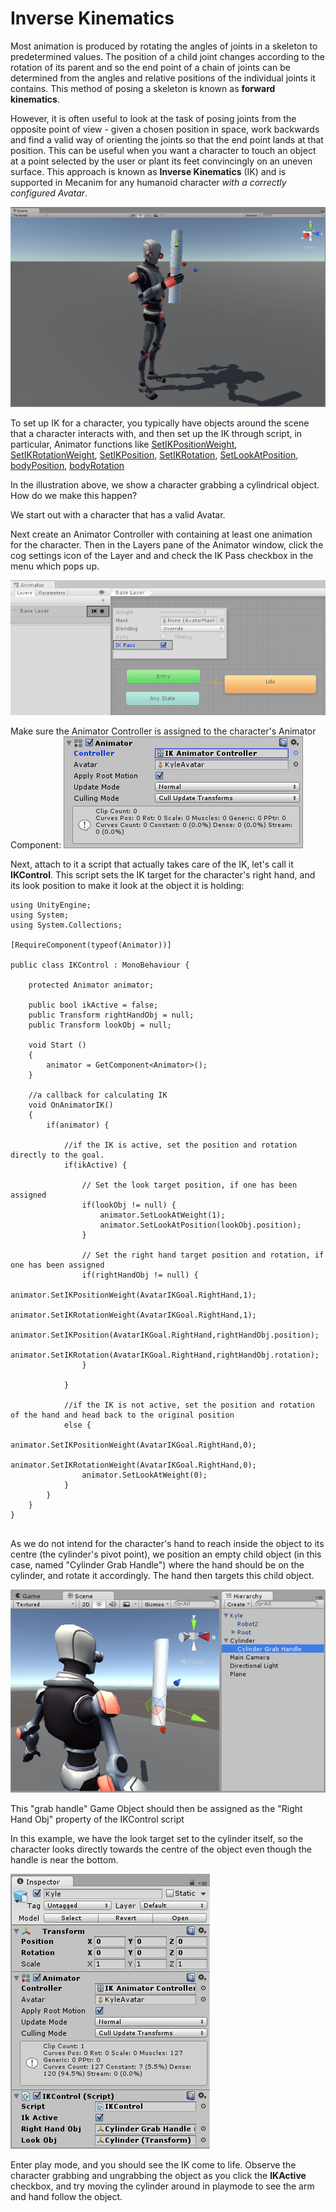 Inverse Kinematics
==================


Most animation is produced by rotating the angles of joints in a skeleton to predetermined values. The position of a child joint changes according to the rotation of its parent and so the end point of a chain of joints can be determined from the angles and relative positions of the individual joints it contains. This method of posing a skeleton is known as **forward kinematics**.

However, it is often useful to look at the task of posing joints from the opposite point of view - given a chosen position in space, work backwards and find a valid way of orienting the joints so that the end point lands at that position. This can be useful when you want a character to touch an object at a point selected by the user or plant its feet convincingly on an uneven surface. This approach is known as __Inverse Kinematics__ (IK) and is supported in Mecanim for any humanoid character _with a correctly configured Avatar_.


![](../uploads/Main/MecanimIKGrabbing.jpg) 

To set up IK for a character, you typically have objects around the scene that a character interacts with, and then set up the IK through script, in particular, Animator functions like
[SetIKPositionWeight](ScriptRef:Animator.SetIKPositionWeight.html),
[SetIKRotationWeight](ScriptRef:Animator.SetIKRotationWeight.html),
[SetIKPosition](ScriptRef:Animator.SetIKPosition.html),
[SetIKRotation](ScriptRef:Animator.SetIKRotation.html),
[SetLookAtPosition](ScriptRef:Animator.SetLookAtPosition.html),
[bodyPosition](ScriptRef:Animator-bodyPosition.html),
[bodyRotation](ScriptRef:Animator-bodyRotation.html)

In the illustration above, we show a character grabbing a cylindrical object. How do we make this happen?

We start out with a character that has a valid Avatar. 

Next create an Animator Controller with containing at least one animation for the character. Then in the Layers pane of the Animator window, click the cog settings icon of the Layer and and check the IK Pass checkbox in the menu which pops up.

![Setting the IK Pass checkbox for the Default Layer](../uploads/Main/AnimatorControllerToolSettingsIKPass.png) 

Make sure the Animator Controller is assigned to the character's Animator Component:
![](../uploads/Main/AnimatorInspectorForIK.png)

Next, attach to it a script that actually takes care of the IK, let's call it __IKControl__. This script sets the IK target for the character's right hand, and its look position to make it look at the object it is holding:



````
using UnityEngine;
using System;
using System.Collections;

[RequireComponent(typeof(Animator))] 

public class IKControl : MonoBehaviour {
	
	protected Animator animator;
	
	public bool ikActive = false;
	public Transform rightHandObj = null;
	public Transform lookObj = null;

	void Start () 
	{
		animator = GetComponent<Animator>();
	}
	
	//a callback for calculating IK
	void OnAnimatorIK()
	{
		if(animator) {
			
			//if the IK is active, set the position and rotation directly to the goal. 
			if(ikActive) {

				// Set the look target position, if one has been assigned
				if(lookObj != null) {
					animator.SetLookAtWeight(1);
					animator.SetLookAtPosition(lookObj.position);
				}    

				// Set the right hand target position and rotation, if one has been assigned
				if(rightHandObj != null) {
					animator.SetIKPositionWeight(AvatarIKGoal.RightHand,1);
					animator.SetIKRotationWeight(AvatarIKGoal.RightHand,1);  
					animator.SetIKPosition(AvatarIKGoal.RightHand,rightHandObj.position);
					animator.SetIKRotation(AvatarIKGoal.RightHand,rightHandObj.rotation);
				}        
				
			}
			
			//if the IK is not active, set the position and rotation of the hand and head back to the original position
			else {          
				animator.SetIKPositionWeight(AvatarIKGoal.RightHand,0);
				animator.SetIKRotationWeight(AvatarIKGoal.RightHand,0); 
				animator.SetLookAtWeight(0);
			}
		}
	}    
}


````

As we do not intend for the character's hand to reach inside the object to its centre (the cylinder's pivot point), we position an empty child object (in this case, named "Cylinder Grab Handle") where the hand should be on the cylinder, and rotate it accordingly. The hand then targets this child object.

![An empty Game Object acts as the IK target, so the hand will sit correctly on the visible Cylinder object](../uploads/Main/MecanimIKGrabHandle.jpg) 

This "grab handle" Game Object should then be assigned as the "Right Hand Obj" property of the IKControl script

In this example, we have the look target set to the cylinder itself, so the character looks directly towards the centre of the object even though the handle is near the bottom.


![](../uploads/Main/MecanimIKSetupInspector.png) 

Enter play mode, and you should see the IK come to life. Observe the character grabbing and ungrabbing the object as you click the __IKActive__ checkbox, and try moving the cylinder around in playmode to see the arm and hand follow the object.

